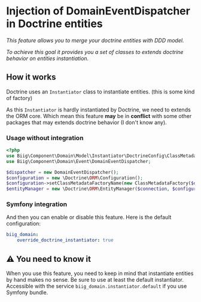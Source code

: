 Injection of DomainEventDispatcher in Doctrine entities
=======================================================

_This feature allows you to merge your doctrine entities with DDD model._

_To achieve this goal it provides you a set of classes to extends doctrine behavior on entities instantiation._

How it works
------------

Doctrine uses an `Instantiator` class to instantiate entities. (this is some kind of factory)

As this `Instantiator` is hardly instantiated by Doctrine, we need to extends the ORM core. Which mean
this feature **may** be in **conflict** with some other packages that may extends doctrine behavior (I don't know any).


### Usage without integration
 
```php
<?php
use Biig\Component\Domain\Model\Instantiator\DoctrineConfig\ClassMetadataFactory;
use Biig\Component\Domain\Event\DomainEventDispatcher;

$dispatcher = new DomainEventDispatcher();
$configuration = new \Doctrine\ORM\Configuration();
$configuration->setClassMetadataFactoryName(new ClassMetadataFactory($dispatcher));
$entityManager = new \Doctrine\ORM\EntityManager($connection, $configuration);
```

### Symfony integration

And then you can enable or disable this feature. Here is the default configuration:

```yaml
biig_domain:
    override_doctrine_instantiator: true
```

⚠ You need to know it
----------------------

When you use this feature, you need to keep in mind that instantiate entities by hand makes no sense. Be sure
to use at least the default instantiator. Accessible with the service `biig_domain.instantiator.default` if you use Symfony bundle.
